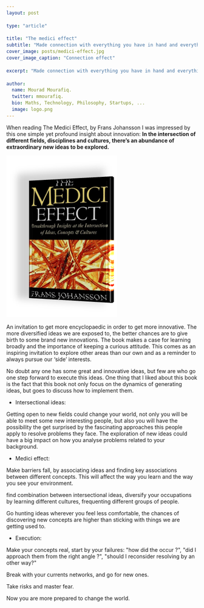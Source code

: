 ```yaml
---
layout: post

type: "article"

title: "The medici effect"
subtitle: "Made connection with everything you have in hand and everything you have in mind."
cover_image: posts/medici-effect.jpg
cover_image_caption: "Connection effect"

excerpt: "Made connection with everything you have in hand and everything you have in mind."

author:
  name: Mourad Mourafiq.
  twitter: mmourafiq.
  bio: Maths, Technology, Philosophy, Startups, ...
  image: logo.png
---
```

When reading The Medici Effect, by Frans Johansson I was impressed by this one simple yet profound insight about innovation: **In the intersection of different fields, disciplines and cultures, there’s an abundance of extraordinary new ideas to be explored.**

![medici-effect-cover](/images/posts/medici-effect-cover.png)

An invitation to get more encyclopaedic in order to get more innovative. The more diversified ideas we are exposed to, the better chances are to give birth to some brand new innovations. The book makes a case for learning broadly and the importance of keeping a curious attitude. This comes as an inspiring invitation to explore other areas than our own and as a reminder to always pursue our ‘side’ interests.

No doubt any one has some great and innovative ideas, but few are who go one step forward to execute this ideas. One thing that I liked about this book is the fact that this book not only focus on the dynamics of generating ideas, but goes to discuss how to implement them.

 * Intersectional ideas:

Getting open to new fields could change your world, not only you will be able to meet some new interesting people, but also you will have the possibility the get surprised by the fascinating approaches this people apply to resolve problems they face. The exploration of new ideas could have a big impact on how you analyse problems related to your background.

 * Medici effect:

Make barriers fall, by associating ideas and finding key associations between different concepts. This will affect the way you learn and the way you see your environment.

find combination between intersectional ideas, diversify your occupations by learning different cultures, frequenting different groups of people.

Go hunting ideas wherever you feel less comfortable, the chances of discovering new concepts are higher than sticking with things we are getting used to.

 * Execution:

Make your concepts real, start by your failures: "how did the occur ?", "did I approach them from the right angle ?", "should I reconsider resolving by an other way?"

Break with your currents networks, and go for new ones.

Take risks and master fear.

Now you are more prepared to change the world.
